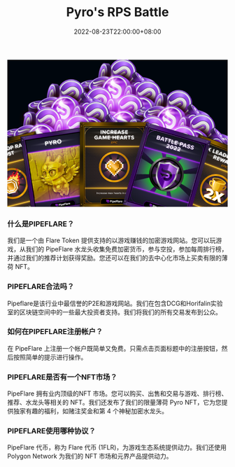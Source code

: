 ﻿---
title: "Pyro's RPS Battle"
description: "我们是一个由 Flare Token 提供支持的以游戏赚钱的加密游戏网站。您可以玩游戏，从我们的 PipeFlare 水龙头收集免费加密货币，参与空投，参加每周排行榜，并通过我们的推荐计划获得奖励。您还可以在我们的去中心化市场上买卖有限的薄荷 NFT。"
date: 2022-08-23T22:00:00+08:00
lastmod: 2022-08-23T14:00:00+08:00
draft: false
authors: ["Cindy"]
featuredImage: "pyro-s-rps-battle.png"
tags: ["NFT Games","Pyro's RPS Battle"]
categories: ["nfts"]
nfts: ["NFT Games"]
blockchain: "Polygon"
website: "Pyro's RPS Battle"
twitter: "https://twitter.com/PipeFlare"
discord: ""
telegram: ""
github: ""
youtube: "https://www.youtube.com/channel/UCyXQV_9rXI-llshXI0_zO_w"
twitch: ""
facebook: "https://www.facebook.com/pipeflare/"
instagram: ""
reddit: ""
medium: ""
steam: ""
gitbook: ""
googleplay: ""
appstore: ""
status: "Live"
weight: 
lightgallery: true
toc: true
pinned: false
recommend: false
recommend1: false
---
![1648643](518b22f5c343ddeb7.png)

### 什么是PIPEFLARE？

我们是一个由 Flare Token 提供支持的以游戏赚钱的加密游戏网站。您可以玩游戏，从我们的 PipeFlare 水龙头收集免费加密货币，参与空投，参加每周排行榜，并通过我们的推荐计划获得奖励。您还可以在我们的去中心化市场上买卖有限的薄荷 NFT。

### PIPEFLARE合法吗？

Pipeflare是该行业中最信誉的P2E和游戏网站。我们在包含DCG和Horifalin实验室的区块链空间中的一些最大投资者支持。我们将我们的所有交易发布到公众。

### 如何在PIPEFLARE注册帐户？

在 PipeFlare 上注册一个帐户既简单又免费。只需点击页面标题中的注册按钮，然后按照简单的提示进行操作。

### PIPEFLARE是否有一个NFT市场？

PipeFlare 拥有业内顶级的NFT 市场。您可以购买、出售和交易与游戏、排行榜、推荐、水龙头等相关的 NFT。我们还发布了我们的限量薄荷 Pyro NFT，它为您提供独家有趣的福利，如赌注奖金和第 4 个神秘加密水龙头。

### PIPEFLARE使用哪种协议？

PipeFlare 代币，称为 Flare 代币 (1FLR)，为游戏生态系统提供动力。我们还使用 Polygon Network 为我们的 NFT 市场和元界产品提供动力。